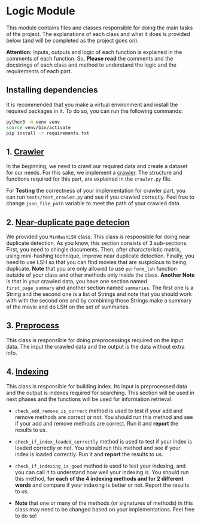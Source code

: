 
# Logic Module
This module contains files and classes responsible for doing the main tasks of the project. The explanations of each class and what it does is provided below (and will be completed as the project goes on).

**Attention:**
Inputs, outputs and logic of each function is explained in the comments of each function. So, **Please read** the comments and the docstrings of each class and method to understand the logic and the requirements of each part.

## Installing dependencies
It is recommended that you make a virtual environment and install the required packages in it. To do so, you can run the following commands:
```bash
python3 -m venv venv
source venv/bin/activate
pip install -r requirements.txt
```

## 1. [Crawler](https://github.com/sharif-ml-lab/IMDb-IR-System/blob/main/Logic/core/crawler.py)

In the beginning, we need to crawl our required data and create a dataset for our needs. For this sake, we implement a [crawler](https://github.com/sharif-ml-lab/MIR-2024-Project/blob/Phase_1/Logic/part%201/crawler.py). The structure and functions required for this part, are explained in the `crawler.py` file.

For **Testing** the correctness of your implementation for crawler part, you can run `tests/test_crawler.py` and see if you crawled correctly. Feel free to change `json_file_path` variable to meet the path of your crawled data.

## 2. [Near-duplicate page detecion](https://github.com/sharif-ml-lab/IMDb-IR-System/blob/main/Logic/core/LSH.py)
We provided you `MinHashLSH` class. This class is responsible for doing near duplicate detection. As you know, this section consists of 3 sub-sections. First, you need to shingle documents. Then, after characteristic matrix, using mini-hashing technique, improve near duplicate detection. Finally, you need to use LSH so that you can find movies that are suspicious to being duplicate. **Note** that you are only allowed to use `perform_lsh` function outside of your class and other methods only inside the class. **Another Note** is that in your crawled data, you have one section named `first_page_summary` and another section named `summaries`. The first one is a String and the second one is a list of Strings and note that you should work with with the second one and by combining those Strings make a summary of the movie and do LSH on the set of summaries.

## 3. [Preprocess](https://github.com/sharif-ml-lab/IMDb-IR-System/blob/main/Logic/core/preprocess.py)
This class is responsible for doing preprocessings required on the input data. The input the crawled data and the output is the data without extra info.

## 4. [Indexing](https://github.com/sharif-ml-lab/IMDb-IR-System/blob/main/Logic/core/index.py)
This class is responsible for building index. Its input is preprocessed data and the output is indexes required for searching. This section will be used in next phases and the functions will be used for information retrieval.

- `check_add_remove_is_correct` method is used to test if your add and remove methods are correct or not. You should run this method and see if your add and remove methods are correct.
Run it and **report** the results to us.
- `check_if_index_loaded_correctly` method is used to test if your index is loaded correctly or not. You should run this method and see if your index is loaded correctly.
Run it and **report** the results to us.
- `check_if_indexing_is_good` method is used to test your indexing, and you can call it to understand how well your indexing is.
You should run this method, **for each of the 4 indexing methods and for 2 different words** and compare if your indexing is better or not.
Report the results to us.

- **Note** that one or many of the methods (or signatures of methods) in this class may need to be changed based on your implementations. Feel free to do so!

